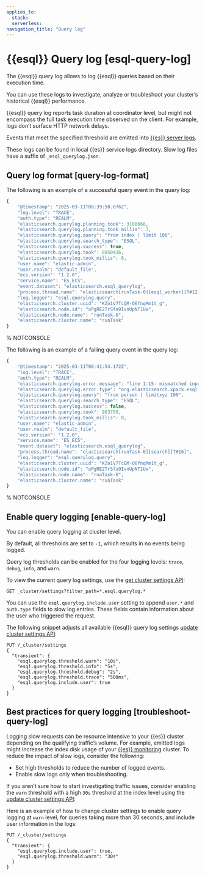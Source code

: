 ```yaml
---
applies_to:
  stack:
  serverless:
navigation_title: "Query log"
---
```


# {{esql}} Query log [esql-query-log]


The {{esql}} query log allows to log {{esql}} queries based on their execution time.

You can use these logs to investigate, analyze or troubleshoot your cluster’s historical {{esql}} performance.

{{esql}} query log reports task duration at coordinator level, but might not encompass the full task execution time observed on the client. For example, logs don’t surface HTTP network delays.

Events that meet the specified threshold are emitted into  [{{es}} server logs](docs-content://deploy-manage/monitor/logging-configuration/update-elasticsearch-logging-levels.md).

These logs can be found in local {{es}} service logs directory. Slow log files have a suffix of `_esql_querylog.json`.

## Query log format [query-log-format]

The following is an example of a successful query event in the query log:

```js
{
    "@timestamp": "2025-03-11T08:39:50.076Z",
    "log.level": "TRACE",
    "auth.type": "REALM",
    "elasticsearch.querylog.planning.took": 3108666,
    "elasticsearch.querylog.planning.took_millis": 3,
    "elasticsearch.querylog.query": "from index | limit 100",
    "elasticsearch.querylog.search_type": "ESQL",
    "elasticsearch.querylog.success": true,
    "elasticsearch.querylog.took": 8050416,
    "elasticsearch.querylog.took_millis": 8,
    "user.name": "elastic-admin",
    "user.realm": "default_file",
    "ecs.version": "1.2.0",
    "service.name": "ES_ECS",
    "event.dataset": "elasticsearch.esql_querylog",
    "process.thread.name": "elasticsearch[runTask-0][esql_worker][T#12]",
    "log.logger": "esql.querylog.query",
    "elasticsearch.cluster.uuid": "KZo1V7TcQM-O6fnqMm1t_g",
    "elasticsearch.node.id": "uPgRE2TrSfa9IvnUpNT1Uw",
    "elasticsearch.node.name": "runTask-0",
    "elasticsearch.cluster.name": "runTask"
}
```
% NOTCONSOLE

The following is an example of a failing query event in the query log:

```js
{
    "@timestamp": "2025-03-11T08:41:54.172Z",
    "log.level": "TRACE",
    "auth.type": "REALM",
    "elasticsearch.querylog.error.message": "line 1:15: mismatched input 'limitxyz' expecting {DEV_CHANGE_POINT, 'enrich', 'dissect', 'eval', 'grok', 'limit', 'sort', 'stats', 'where', DEV_INLINESTATS, DEV_FORK, 'lookup', DEV_JOIN_LEFT, DEV_JOIN_RIGHT, DEV_LOOKUP, 'mv_expand', 'drop', 'keep', DEV_INSIST, 'rename'}",
    "elasticsearch.querylog.error.type": "org.elasticsearch.xpack.esql.parser.ParsingException",
    "elasticsearch.querylog.query": "from person | limitxyz 100",
    "elasticsearch.querylog.search_type": "ESQL",
    "elasticsearch.querylog.success": false,
    "elasticsearch.querylog.took": 963750,
    "elasticsearch.querylog.took_millis": 0,
    "user.name": "elastic-admin",
    "user.realm": "default_file",
    "ecs.version": "1.2.0",
    "service.name": "ES_ECS",
    "event.dataset": "elasticsearch.esql_querylog",
    "process.thread.name": "elasticsearch[runTask-0][search][T#16]",
    "log.logger": "esql.querylog.query",
    "elasticsearch.cluster.uuid": "KZo1V7TcQM-O6fnqMm1t_g",
    "elasticsearch.node.id": "uPgRE2TrSfa9IvnUpNT1Uw",
    "elasticsearch.node.name": "runTask-0",
    "elasticsearch.cluster.name": "runTask"
}
```
% NOTCONSOLE

## Enable query logging [enable-query-log]

You can enable query logging at cluster level.

By default, all thresholds are set to `-1`, which results in no events being logged.

Query log thresholds can be enabled for the four logging levels: `trace`, `debug`, `info`, and `warn`.

To view the current query log settings, use the [get cluster settings API](https://www.elastic.co/docs/api/doc/elasticsearch/operation/operation-cluster-get-settings):

```console
GET _cluster/settings?filter_path=*.esql.querylog.*
```

You can use the `esql.querylog.include.user` setting to append `user.*` and `auth.type` fields to slow log entries. These fields contain information about the user who triggered the request.

The following snippet adjusts all available {{esql}} query log settings [update cluster settings API](https://www.elastic.co/docs/api/doc/elasticsearch/operation/operation-cluster-put-settings):

```console
PUT /_cluster/settings
{
  "transient": {
    "esql.querylog.threshold.warn": "10s",
    "esql.querylog.threshold.info": "5s",
    "esql.querylog.threshold.debug": "2s",
    "esql.querylog.threshold.trace": "500ms",
    "esql.querylog.include.user": true
  }
}
```



## Best practices for query logging [troubleshoot-query-log]

Logging slow requests can be resource intensive to your {{es}} cluster depending on the qualifying traffic’s volume. For example, emitted logs might increase the index disk usage of your [{{es}} monitoring](docs-content://deploy-manage/monitor/stack-monitoring.md) cluster. To reduce the impact of slow logs, consider the following:

* Set high thresholds to reduce the number of logged events.
* Enable slow logs only when troubleshooting.

If you aren’t sure how to start investigating traffic issues, consider enabling the `warn` threshold with a high `30s` threshold at the index level using the [update cluster settings API](https://www.elastic.co/docs/api/doc/elasticsearch/operation/operation-cluster-put-settings):

Here is an example of how to change cluster settings to enable query logging at `warn` level, for queries taking more than 30 seconds, and include user information in the logs:

```console
PUT /_cluster/settings
{
  "transient": {
    "esql.querylog.include.user": true,
    "esql.querylog.threshold.warn": "30s"
  }
}
```

